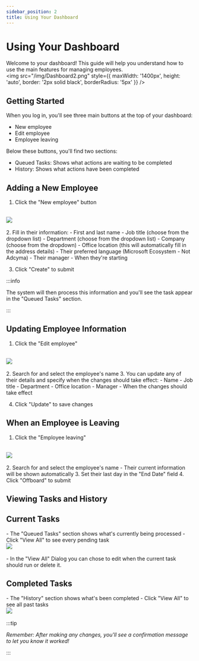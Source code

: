 ```yaml
---
sidebar_position: 2
title: Using Your Dashboard
---
```


# Using Your Dashboard

Welcome to your dashboard! This guide will help you understand how to use the main features for managing employees.
<br/>
<img src="/img/Dashboard2.png" style={{ maxWidth: '1400px', height: 'auto', border: '2px solid black', borderRadius: '5px' }} />

<h2>Getting Started</h2>

When you log in, you'll see three main buttons at the top of your dashboard:
- New employee
- Edit employee
- Employee leaving

Below these buttons, you'll find two sections:
- Queued Tasks: Shows what actions are waiting to be completed
- History: Shows what actions have been completed

<h2>Adding a New Employee</h2>

1. Click the "New employee" button
<br/>
<img src="/img/NewEmployee.webp" style={{ maxWidth: '1400px', height: 'auto', border: '2px solid black', borderRadius: '5px' }} />
<br/><br/>
2. Fill in their information:
   - First and last name
   - Job title (choose from the dropdown list)
   - Department (choose from the dropdown list)
   - Company (choose from the dropdown)
   - Office location (this will automatically fill in the address details)
   - Their preferred language (Microsoft Ecosystem - Not Adcyma)
   - Their manager
   - When they're starting

3. Click "Create" to submit

:::info

The system will then process this information and you'll see the task appear in the "Queued Tasks" section.

:::

<h2>Updating Employee Information</h2>

1. Click the "Edit employee" 
<br/>
<img src="/img/EditEmployee.webp" style={{ maxWidth: '1400px', height: 'auto', border: '2px solid black', borderRadius: '5px' }} />
<br/><br/>
2. Search for and select the employee's name
3. You can update any of their details and specify when the changes should take effect:
   - Name
   - Job title
   - Department
   - Office location
   - Manager
   - When the changes should take effect

4. Click "Update" to save changes

<h2>When an Employee is Leaving</h2>

1. Click the "Employee leaving" 
<br/>
<img src="/img/EmployeeLeaving.webp" style={{ maxWidth: '1400px', height: 'auto', border: '2px solid black', borderRadius: '5px' }} />
<br/><br/>
2. Search for and select the employee's name
   - Their current information will be shown automatically
3. Set their last day in the "End Date" field
4. Click "Offboard" to submit

<h2>Viewing Tasks and History</h2>

<h2>Current Tasks</h2>
- The "Queued Tasks" section shows what's currently being processed
- Click "View All" to see every pending task
<br/>
<img src="/img/QueuedTasks.png" style={{ maxWidth: '1400px', height: 'auto', border: '2px solid black', borderRadius: '5px' }} />
<br/><br/>
- In the "View All" Dialog you can chose to edit when the current task should run or delete it.

<h2>Completed Tasks</h2>
- The "History" section shows what's been completed
- Click "View All" to see all past tasks
<br/>
<img src="/img/TaskHistory.png" style={{ maxWidth: '1400px', height: 'auto', border: '2px solid black', borderRadius: '5px' }} />
<br/>
<br/>
:::tip

*Remember: After making any changes, you'll see a confirmation message to let you know it worked!*

:::